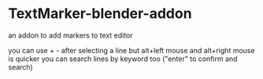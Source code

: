# TextMarker-blender-addon

an addon to add markers to text editor

you can use + - after selecting a line but alt+left mouse and alt+right mouse is quicker
you can search lines by keyword too ("enter" to confirm and search)
